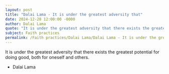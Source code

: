 ```yaml
---
layout: post
title: "Dalai Lama - It is under the greatest adversity that"
date: 2024-12-28 12:00:00 -0000
author: Dalai Lama
quote: "It is under the greatest adversity that there exists the greatest potential for doing good, both for oneself and others."
subject: Faith practices
permalink: /Faith practices/Dalai Lama/Dalai Lama - It is under the greatest adversity that
---
```


It is under the greatest adversity that there exists the greatest potential for doing good, both for oneself and others.

- Dalai Lama
